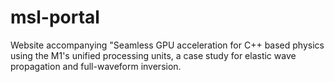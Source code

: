 # msl-portal

Website accompanying "Seamless GPU acceleration for C++ based physics using the M1's unified processing units, a case study for elastic wave propagation and full-waveform inversion.